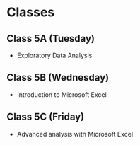 # Classes

## Class 5A (Tuesday)

- Exploratory Data Analysis

## Class 5B (Wednesday)

- Introduction to Microsoft Excel

## Class 5C (Friday)

- Advanced analysis with Microsoft Excel